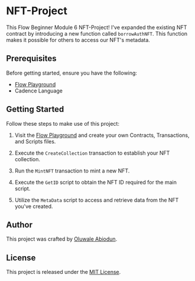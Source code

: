 # NFT-Project

This Flow Beginner Module 6 NFT-Project! I've expanded the existing NFT contract by introducing a new function called `borrowAuthNFT`. This function makes it possible for others to access our NFT's metadata.

## Prerequisites

Before getting started, ensure you have the following:

- [Flow Playground](https://play.flow.com/)
- Cadence Language

## Getting Started

Follow these steps to make use of this project:

1. Visit the [Flow Playground](https://play.flow.com/) and create your own Contracts, Transactions, and Scripts files.

2. Execute the `CreateCollection` transaction to establish your NFT collection.

3. Run the `MintNFT` transaction to mint a new NFT.

4. Execute the `GetID` script to obtain the NFT ID required for the main script.

5. Utilize the `MetaData` script to access and retrieve data from the NFT you've created.

## Author

This project was crafted by [Oluwale Abiodun](https://github.com/Abbey46).

## License

This project is released under the [MIT License](LICENSE).
